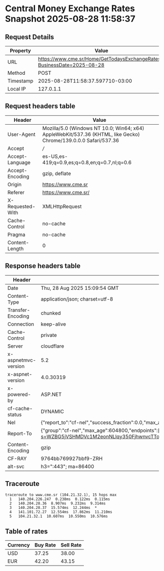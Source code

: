 # Central Money Exchange Rates Snapshot 2025-08-28 11:58:37
## Request Details

| Property | Value |
|----------|-------|
| URL | https://www.cme.sr/Home/GetTodaysExchangeRates/?BusinessDate=2025-08-28 |
| Method | POST |
| Timestamp | 2025-08-28T11:58:37.597710-03:00 |
| Local IP | 127.0.1.1 |
    
## Request headers table

| Header | Value |
|--------|-------|
| User-Agent | Mozilla/5.0 (Windows NT 10.0; Win64; x64) AppleWebKit/537.36 (KHTML, like Gecko) Chrome/139.0.0.0 Safari/537.36 |
| Accept | */* |
| Accept-Language | es-US,es-419;q=0.9,es;q=0.8,en;q=0.7,nl;q=0.6 |
| Accept-Encoding | gzip, deflate |
| Origin | https://www.cme.sr |
| Referer | https://www.cme.sr/ |
| X-Requested-With | XMLHttpRequest |
| Cache-Control | no-cache |
| Pragma | no-cache |
| Content-Length | 0 |

    
## Response headers table
| Header | Value |
|--------|-------|
| Date | Thu, 28 Aug 2025 15:09:54 GMT |
| Content-Type | application/json; charset=utf-8 |
| Transfer-Encoding | chunked |
| Connection | keep-alive |
| Cache-Control | private |
| Server | cloudflare |
| x-aspnetmvc-version | 5.2 |
| x-aspnet-version | 4.0.30319 |
| x-powered-by | ASP.NET |
| cf-cache-status | DYNAMIC |
| Nel | {"report_to":"cf-nel","success_fraction":0.0,"max_age":604800} |
| Report-To | {"group":"cf-nel","max_age":604800,"endpoints":[{"url":"https://a.nel.cloudflare.com/report/v4?s=WZBG5jVSHMDVc1M2eonNLlqy350FjhwnvcTTo48ITtIiwUpj6yFvAVfxYqsNGJRByLjx8kZf036SRDQIsKQLiXdf3nR1q3pj"}]} |
| Content-Encoding | gzip |
| CF-RAY | 9764bb769927bbf9-ZRH |
| alt-svc | h3=":443"; ma=86400 |

## Traceroute 

```
traceroute to www.cme.sr (104.21.32.1), 15 hops max
  1   140.204.226.247  0.238ms  0.122ms  0.115ms 
  2   140.204.28.36  8.907ms  9.232ms  9.314ms 
  3   140.204.28.37  15.574ms  12.244ms  * 
  4   141.101.72.27  12.554ms  17.862ms  11.210ms 
  5   104.21.32.1  10.607ms  10.550ms  10.576ms 

```


## Table of rates

| Currency | Buy Rate | Sell Rate |
|----------|----------|-----------|
| USD | 37.25 | 38.00 |
| EUR | 42.20 | 43.15 |
